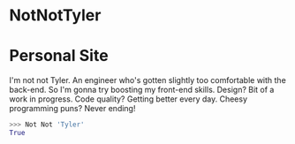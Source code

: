 NotNotTyler
===========

# Personal Site

I'm not not Tyler. An engineer who's gotten slightly too comfortable with the back-end. So I'm gonna try boosting my front-end skills. Design? Bit of a work in progress. Code quality? Getting better every day. Cheesy programming puns? Never ending!


```python
>>> Not Not 'Tyler'
True
```
